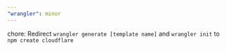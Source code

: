 ```yaml
---
"wrangler": minor
---
```


chore: Redirect `wrangler generate [template name]` and `wrangler init` to `npm create cloudflare`
